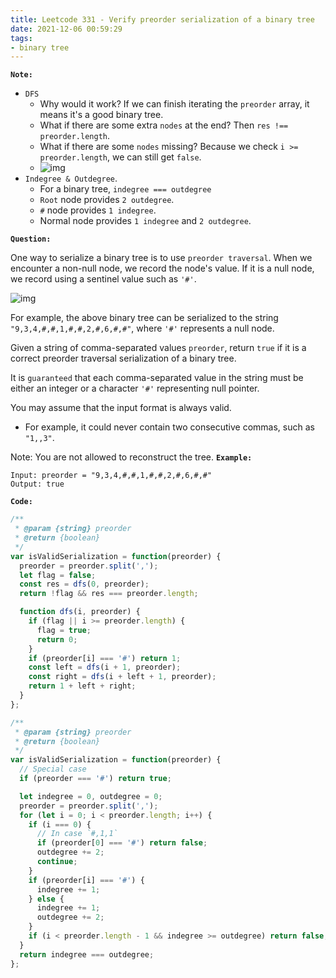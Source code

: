 ```yaml
---
title: Leetcode 331 - Verify preorder serialization of a binary tree
date: 2021-12-06 00:59:29
tags:
- binary tree
---
```

**`Note:`**
- `DFS`
  - Why would it work? If we can finish iterating the `preorder` array, it means it's a good binary tree.
  - What if there are some extra `nodes` at the end? Then `res !== preorder.length`.
  - What if there are some `nodes` missing? Because we check `i >= preorder.length`, we can still get `false`.
  - ![img](https://i.imgur.com/bFLvUxz.png)
- `Indegree & Outdegree`.
  - For a binary tree, `indegree === outdegree`
  - `Root` node provides `2 outdegree`.
  - `#` node provides `1 indegree`.
  - Normal node provides `1 indegree` and `2 outdegree`.

**`Question:`**

One way to serialize a binary tree is to use `preorder traversal`. When we encounter a non-null node, we record the node's value. If it is a null node, we record using a sentinel value such as `'#'`.

![img](https://assets.leetcode.com/uploads/2021/03/12/pre-tree.jpg)

For example, the above binary tree can be serialized to the string `"9,3,4,#,#,1,#,#,2,#,6,#,#"`, where `'#'` represents a null node.

Given a string of comma-separated values `preorder`, return `true` if it is a correct preorder traversal serialization of a binary tree.

It is `guaranteed` that each comma-separated value in the string must be either an integer or a character `'#'` representing null pointer.

You may assume that the input format is always valid.

- For example, it could never contain two consecutive commas, such as `"1,,3"`.

Note: You are not allowed to reconstruct the tree.
**`Example:`**
```
Input: preorder = "9,3,4,#,#,1,#,#,2,#,6,#,#"
Output: true
```

**`Code:`**
```javascript
/**
 * @param {string} preorder
 * @return {boolean}
 */
var isValidSerialization = function(preorder) {
  preorder = preorder.split(',');
  let flag = false;
  const res = dfs(0, preorder);
  return !flag && res === preorder.length;

  function dfs(i, preorder) {
    if (flag || i >= preorder.length) {
      flag = true;
      return 0;
    }
    if (preorder[i] === '#') return 1;
    const left = dfs(i + 1, preorder); 
    const right = dfs(i + left + 1, preorder);
    return 1 + left + right;
  }
};
```

```javascript
/**
 * @param {string} preorder
 * @return {boolean}
 */
var isValidSerialization = function(preorder) {
  // Special case
  if (preorder === '#') return true;

  let indegree = 0, outdegree = 0;
  preorder = preorder.split(',');
  for (let i = 0; i < preorder.length; i++) {
    if (i === 0) {
      // In case `#,1,1`
      if (preorder[0] === '#') return false;
      outdegree += 2;
      continue;
    }
    if (preorder[i] === '#') {
      indegree += 1;
    } else {
      indegree += 1;
      outdegree += 2;
    }
    if (i < preorder.length - 1 && indegree >= outdegree) return false;
  }
  return indegree === outdegree;
};
```